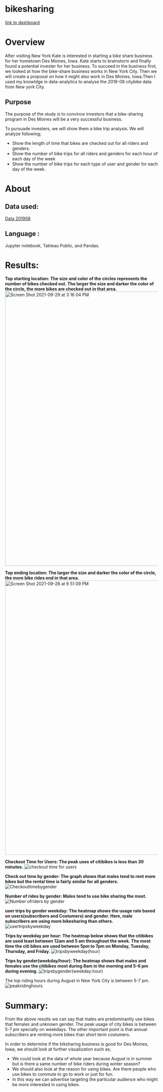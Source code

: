 # bikesharing
[link to dashboard](https://public.tableau.com/shared/HHHPH8BQ3?:display_count=n&:origin=viz_share_link )
# Overview 
After visiting New York Kate is interested in starting a bike share business for her hometown Des Moines, Iowa. Kate starts to brainstorm and finally found a potential invester for her business. To succeed in the business first, we looked at how the bike-share business works in New York City. Then we will create a proposal on how it might also work in Des Moines, Iowa.Then I used my knowldge in data-analytics to analyse the 2019-08 citybike data from New york City. 

## Purpose 
The purpose of the study is to convince investors that a bike-sharing program in Des Moines will be a very successful business.

To pursuade investers, we will show them a bike trip analysis. We will analyze following;
- Show the length of time that bikes are checked out for all riders and genders.
- Show the number of bike trips for all riders and genders for each hour of each day of the week
- Show the number of bike trips for each type of user and gender for each day of the week.

# About
## Data used:
[Data 201908](https://public.tableau.com/shared/HHHPH8BQ3?:display_count=n&:origin=viz_share_link ) 
## Language : 
Jupyter notebook, Tableau Public, and Pandas.

# Results:
**Top starting location: The size and color of the circles represents the number of bikes checked out. The larger the size and darker the color of the circle, the more bikes are checked out in that area.**
<img width="900" alt="Screen Shot 2021-09-29 at 3 16 04 PM" src="https://user-images.githubusercontent.com/85364095/135356318-5665afc0-e6a8-426b-b3f5-c262b047fc22.png">


**Top ending location: The larger the size and darker the color of the circle, the more bike rides end in that area.**
<img width="900" alt="Screen Shot 2021-09-28 at 6 51 09 PM" src="https://user-images.githubusercontent.com/85364095/135355913-f7ab485b-045f-4005-bf60-b0ff54ae9493.png">




**Checkout Time for Users: The peak uses of citibikes is less than 30 minutes.**
![checkout time for users](https://user-images.githubusercontent.com/85364095/135193446-41b9e7df-3419-456b-b4fe-9a99ac0c1d7f.jpeg)


**Check out time by gender: The graph shows that males tend to rent more bikes but the rental time is fairly similar for all genders.**
![Checkouttimebygender](https://user-images.githubusercontent.com/85364095/135193511-3d721654-39e9-4732-bad6-059be1c126b4.jpeg)


**Number of rides by gender: Males tend to use bike sharing the most.**
![Number ofriders by gender](https://user-images.githubusercontent.com/85364095/135193530-ccd6f13a-d6fd-41e7-b73f-ac21309314a0.jpeg)

**user trips by gender weekday: The heatmap shows the usage rate based on users(subscribers and Costumers) and gender. Here, male subscribers are using more bikesharing than others.**
![usertripsbyweekday](https://user-images.githubusercontent.com/85364095/135193617-7c262f86-f934-47e3-b530-8295a1f3d8a0.jpeg)

**Trips by weekday per hour: The heatmap below shows that the citibikes are used least between 12am and 5 am throughout the week. The most time the citi bikes are used between 5pm to 7pm on Monday, Tuesday, Thursday, and Friday.**
![tripsbyweekday(hour)](https://user-images.githubusercontent.com/85364095/135193645-4819f3ad-94ce-47ec-b131-832042e0bf15.jpeg)



**Trips by gender(weekday/hour): The heatmap shows that males and females use the citibikes most during 8am in the morning and 5-6 pm during evening.**
![tripsbygender(weekday:hour)](https://user-images.githubusercontent.com/85364095/135193652-f4330852-6827-4b42-8c8e-caf4743cc164.jpeg)

The top riding hours during August in New York City is between 5-7 pm.
![peakridinghours](https://user-images.githubusercontent.com/85364095/135351985-ef25f245-5d87-4494-a9dc-5e052be3f2a5.jpeg)




# Summary:
From the above results we can say that males are predominantly use bikes that females and unknown gender. The peak usage of city bikes is between 5-7 pm specially on weekdays. The other important point is that annual subscribers are renting more bikes than short term costumers.

In order to determine if the biksharing business is good for Des Moines, Iowa, we should look at further visualization such as;

- We could look at the data of whole year because August is in summer but is there a same number of bike riders during winter season?
- We should also look at the reason for using bikes. Are there people who use bikes to commute to go to work or just for fun. 
- In this way we can advertise targeting the particular audience who might be more interested in using bikes.









